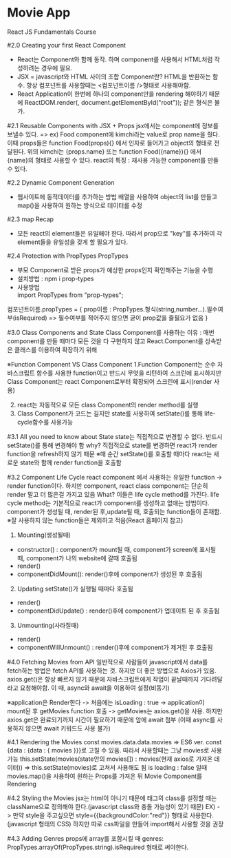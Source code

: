 # Movie App

React JS Fundamentals Course

#2.0 Creating your first React Component

- React는 Component와 함께 동작. 하며 component를 사용해서 HTML처럼 작성하려는 경우에 필요.
- JSX = javascript와 HTML 사이의 조합
  Component란? HTML을 반환하는 함수. 항상 컴포넌트를 사용할때는 <컴포넌트이름 />형태로 사용해야함.
- React Application이 한번에 하나의 component만을 rendering 해야하기 때문에
  ReactDOM.render(<APP /><Potato />, document.getElementById("root")); 같은 형식은 불가.

#2.1 Reusable Components with JSX + Props
jsx에서는 component에 정보를 보낼수 있다.
=> ex)<Food name="kimchi" /> Food component에 kimchi라는 value로 prop name을 줬다.
이때 props들은 function Food(props){} 에서 인자로 들어가고 object의 형태로 전달된다.
위의 kimchi는 {props.name} 또는 function Food({name}){} 에서 {name}의 형태로 사용할 수 있다.
react의 특징 : 재사용 가능한 component를 만들 수 있다.

#2.2 Dynamic Component Generation

- 웹사이트에 동적데이터를 추가하는 방법
  배열을 사용하여 object의 list를 만들고 map()을 사용하여 원하는 방식으로 데이터를 수정

#2.3 map Recap

- 모든 react의 element들은 유일해야 한다. 따라서 prop으로 "key"를 추가하여 각 element들을 유일성을 갖게 할 필요가 있다.

#2.4 Protection with PropTypes
PropTypes

- 부모 Component로 받은 props가 예상한 props인지 확인해주는 기능을 수행
- 설치방법 : npm i prop-types
- 사용방법  
  import PropTypes from "prop-types";

컴포넌트이름.propTypes = {
prop이름 : PropTypes.형식(string,number...).필수여부(isRequired) => 필수여부를 적어주지 않으면 굳이 prop값을 줄필요가 없음
}

#3.0 Class Components and State
Class Component를 사용하는 이유 : 매번 component를 만들 때마다 모든 것을 다 구현하지 않고 React.Component를
상속받은 클래스를 이용하여 확장하기 위해

※Function Component VS Class Component
1.Function Component는 순수 자바스크립트 함수를 사용한 function이고 반드시 무엇을 리턴하여 스크린에 표시하지만
Class Component는 react Component로부터 확장되어 스크린에 표시(render 사용)

2. react는 자동적으로 모든 class Component의 render method를 실행
3. Class Component가 코드는 길지만 state를 사용하여 setState()를 통해 life-cycle함수를 사용가능

#3.1 All you need to know about State
state는 직접적으로 변경할 수 없다. 반드시 setState()를 통해 변경해야 함
why? 직접적으로 state를 변경하면 react가 render function을 refresh하지 않기 때문
※매 순간 setState()를 호출할 때마다 react는 새로운 state와 함께 render function을 호출함

#3.2 Component Life Cycle
react component 에서 사용하는 유일한 function -> render function이다.
하지만 component, react class component는 단순히 render 말고 더 많은걸 가지고 있음
What? 이들은 life cycle method를 가진다. life cycle method는 기본적으로 react가 component를 생성하고 없애는 방법이다.
component가 생성될 때, render된 후,update될 때, 호출되는 function들이 존재함.
※잘 사용하지 않는 function들은 제외하고 적음(React 홈페이지 참고)

1. Mounting(생성될때)

- constructor() : component가 mount될 때, component가 screen에 표시될 때, component가 나의 website에 갈때 호출됨
- render()
- componentDidMount(): render()후에 component가 생성된 후 호출됨

2. Updating
   setState()가 실행될 때마다 호출됨

- render()
- componentDidUpdate() : render()후에 component가 업데이트 된 후 호출됨

3. Unmounting(사라질때)

- render()
- componentWillUnmount() : render()후에 component가 제거된 후 호출됨

#4.0 Fetching Movies from API
일반적으로 사람들이 javascript에서 data를 fetch하는 방법은 fetch API를 사용하는 것.
하지만 더 좋은 방법으로 Axios가 있음. axios.get()은 항상 빠르지 않기 때문에 자바스크립트에게
작업이 끝날때까지 기다려달라고 요청해야함. 이 때, async와 await을 이용하여 설정(비동기)

※application은 Render한다 -> 처음에는 isLoading : true -> application이 mount된 후 getMovies function 호출
-> getMovies는 axios.get()을 사용. 하지만 axios.get은 완료되기까지 시간이 필요하기 때문에 앞에 await 첨부
(이때 async를 사용하지 않으면 await 키워드도 사용 불가)

#4.1 Rendering the Movies
const movies.data.data.movies => ES6 ver. const {data : {data : { movies }}}로 고칠 수 있음. 따라서 사용할때는 그냥 movies로 사용가능
this.setState(movies(state안의 movies[]) : movies(현재 axios로 가져온 데이터)) => this.setState(movies)로 고쳐서 사용해도 됨
is loading : false 일때 movies.map()을 사용하여 원하는 Props를 가져온 뒤 Movie Component를 Rendering

#4.2 Styling the Movies
jsx는 html이 아니기 때문에 태그의 class를 설정할 때는 className으로 정의해야 한다.(javascript class와 충돌 가능성이 있기 때문)
EX)<label for> -> <label htmlFor>
만약 style을 주고싶으면 style={{backgroundColor:"red"}} 형태로 사용한다.(javascript 형태의 CSS)
하지만 따로 css파일을 만들어 import해서 사용할 것을 권장

#4.3 Adding Genres
props에 array를 포함시킬 때 genres: PropTypes.arrayOf(PropTypes.string).isRequired 형태로 써야한다.
